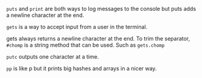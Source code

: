 `puts` and `print` are both ways to log messages to the console but puts adds a newline character at the end.

`gets` is a way to accept input from a user in the terminal.

gets always returns a newline character at the end.  To trim the separator, `#chomp` is a string method that can be used. Such as `gets.chomp`

`putc` outputs one character at a time.

`pp` is like p but it prints big hashes and arrays in a nicer way.
